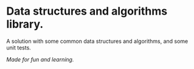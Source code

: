 # Data structures and algorithms library.
A solution with some common data structures and algorithms, and some unit tests.

*Made for fun and learning.*
